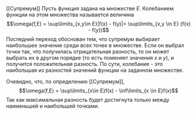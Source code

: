 [[Супремум]]
Пусть функция задана на множестве $E$. Колебанием функции на этом множества называется величина $$\omega(f,E) = \sup\limits_{x,y\in E}|f(x) - f(y)|= \sup\limits_{x,y \in E} (f(x) - f(y))$$
Последний переход обоснован тем, что супремум выбирает наибольшее значение среди всех точек в множестве. Если он выбрал точки так, что получилась отрицательная разность, то он может выбрать их в другом порядке (то есть поменяет значения $x$ и $y$), и получится положительная разность.
По сути, колебание - это наибольшая из разностей значений функции на заданном множестве. 

Очевидно, что, по определению [[Супремум]],  
$$\omega(f,E) = \sup\limits_{x\in E}f(x) - \inf\limits_{x \in E}f(x)$$Так как максимальная разность будет достигнута только между наименьшей и наибольшей точками.